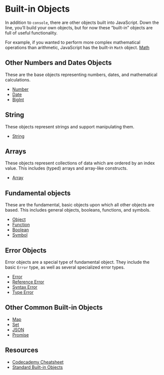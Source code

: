 # Built-in Objects

In addition to `console`, there are other objects built into JavaScript. Down the line, you’ll build your own objects, but for now these “built-in” objects are full of useful functionality.

For example, if you wanted to perform more complex mathematical operations than arithmetic, JavaScript has the built-in `Math` object. [Math](https://developer.mozilla.org/en-US/docs/Web/JavaScript/Reference/Global_Objects/Math)

## Other Numbers and Dates Objects

These are the base objects representing numbers, dates, and mathematical calculations.

* [Number](https://developer.mozilla.org/en-US/docs/Web/JavaScript/Reference/Global_Objects/Number)
* [Date](https://developer.mozilla.org/en-US/docs/Web/JavaScript/Reference/Global_Objects/Date)
* [BigInt](https://developer.mozilla.org/en-US/docs/Web/JavaScript/Reference/Global_Objects/BigInt)

## String

These objects represent strings and support manipulating them.

* [String](https://developer.mozilla.org/en-US/docs/Web/JavaScript/Reference/Global_Objects/String)

## Arrays

These objects represent collections of data which are ordered by an index value. This includes (typed) arrays and array-like constructs.

* [Array](https://developer.mozilla.org/en-US/docs/Web/JavaScript/Reference/Global_Objects/Array)

## Fundamental objects

These are the fundamental, basic objects upon which all other objects are based. This includes general objects, booleans, functions, and symbols.

* [Object](https://developer.mozilla.org/en-US/docs/Web/JavaScript/Reference/Global_Objects/Object)
* [Function](https://developer.mozilla.org/en-US/docs/Web/JavaScript/Reference/Global_Objects/Function)
* [Boolean](https://developer.mozilla.org/en-US/docs/Web/JavaScript/Reference/Global_Objects/Boolean)
* [Symbol](https://developer.mozilla.org/en-US/docs/Web/JavaScript/Reference/Global_Objects/Symbol)

## Error Objects

Error objects are a special type of fundamental object. They include the basic `Error` type, as well as several specialized error types.

* [Error](https://developer.mozilla.org/en-US/docs/Web/JavaScript/Reference/Global_Objects/Error)
* [Reference Error](https://developer.mozilla.org/en-US/docs/Web/JavaScript/Reference/Global_Objects/ReferenceError)
* [Syntax Error](https://developer.mozilla.org/en-US/docs/Web/JavaScript/Reference/Global_Objects/SyntaxError)
* [Type Error](https://developer.mozilla.org/en-US/docs/Web/JavaScript/Reference/Global_Objects/TypeError)

## Other Common Built-in Objects

* [Map](https://developer.mozilla.org/en-US/docs/Web/JavaScript/Reference/Global_Objects/Map)
* [Set](https://developer.mozilla.org/en-US/docs/Web/JavaScript/Reference/Global_Objects/Set)
* [JSON](https://developer.mozilla.org/en-US/docs/Web/JavaScript/Reference/Global_Objects/JSON)
* [Promise](https://developer.mozilla.org/en-US/docs/Web/JavaScript/Reference/Global_Objects/Promise)

## Resources

- [Codecademy Cheatsheet](https://www.codecademy.com/learn/introduction-to-javascript/modules/learn-javascript-introduction/cheatsheet)
- [Standard Built-in Objects](https://developer.mozilla.org/en-US/docs/Web/JavaScript/Reference/Global_Objects)
